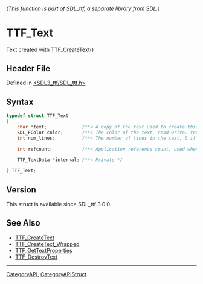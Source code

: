 ###### (This function is part of SDL_ttf, a separate library from SDL.)
# TTF_Text

Text created with [TTF_CreateText](TTF_CreateText)()

## Header File

Defined in [<SDL3_ttf/SDL_ttf.h>](https://github.com/libsdl-org/SDL_ttf/blob/main/include/SDL3_ttf/SDL_ttf.h)

## Syntax

```c
typedef struct TTF_Text
{
    char *text;             /**< A copy of the text used to create this text object, useful for layout and debugging. This will be freed automatically when the object is destroyed. */
    SDL_FColor color;       /**< The color of the text, read-write. You can change this anytime. */
    int num_lines;          /**< The number of lines in the text, 0 if it's empty */

    int refcount;           /**< Application reference count, used when freeing surface */

    TTF_TextData *internal; /**< Private */

} TTF_Text;
```

## Version

This struct is available since SDL_ttf 3.0.0.

## See Also

- [TTF_CreateText](TTF_CreateText)
- [TTF_CreateText_Wrapped](TTF_CreateText_Wrapped)
- [TTF_GetTextProperties](TTF_GetTextProperties)
- [TTF_DestroyText](TTF_DestroyText)

----
[CategoryAPI](CategoryAPI), [CategoryAPIStruct](CategoryAPIStruct)

